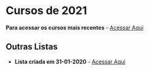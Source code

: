 # Cursos de 2021

**Para acessar os cursos mais recentes** - [Acessar Aqui](https://github.com/ProgramacaoPratica/CursosUdemy/tree/master/Cursos%20em%20Espanhol)

## Outras Listas

  - **Lista criada em 31-01-2020** - [Acessar Aqui](https://github.com/ProgramacaoPratica/CursosUdemy/blob/master/Cursos%20em%20Espanhol/2021/Listas/1%20-%20Lista%20-%2031-01-2021.md)
